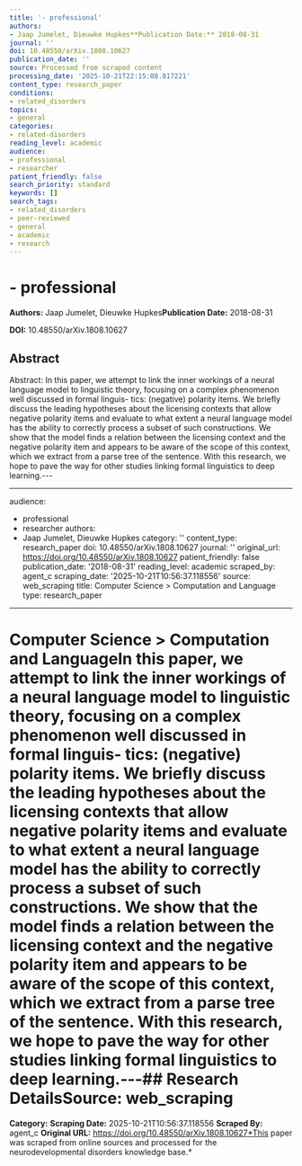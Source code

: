 ```yaml
---
title: '- professional'
authors:
- Jaap Jumelet, Dieuwke Hupkes**Publication Date:** 2018-08-31
journal: ''
doi: 10.48550/arXiv.1808.10627
publication_date: ''
source: Processed from scraped content
processing_date: '2025-10-21T22:15:08.817221'
content_type: research_paper
conditions:
- related_disorders
topics:
- general
categories:
- related-disorders
reading_level: academic
audience:
- professional
- researcher
patient_friendly: false
search_priority: standard
keywords: []
search_tags:
- related_disorders
- peer-reviewed
- general
- academic
- research
---
```


# - professional

**Authors:** Jaap Jumelet, Dieuwke Hupkes**Publication Date:** 2018-08-31

**DOI:** 10.48550/arXiv.1808.10627

## Abstract

Abstract:
In this paper, we attempt to link the inner workings of a neural language model to linguistic theory, focusing on a complex phenomenon well discussed in formal linguis- tics: (negative) polarity items. We briefly discuss the leading hypotheses about the licensing contexts that allow negative polarity items and evaluate to what extent a neural language model has the ability to correctly process a subset of such constructions. We show that the model finds a relation between the licensing context and the negative polarity item and appears to be aware of the scope of this context, which we extract from a parse tree of the sentence. With this research, we hope to pave the way for other studies linking formal linguistics to deep learning.---

---
audience:
- professional
- researcher
authors:
- Jaap Jumelet, Dieuwke Hupkes
category: ''
content_type: research_paper
doi: 10.48550/arXiv.1808.10627
journal: ''
original_url: https://doi.org/10.48550/arXiv.1808.10627
patient_friendly: false
publication_date: '2018-08-31'
reading_level: academic
scraped_by: agent_c
scraping_date: '2025-10-21T10:56:37.118556'
source: web_scraping
title: Computer Science > Computation and Language
type: research_paper
---
# Computer Science > Computation and LanguageIn this paper, we attempt to link the inner workings of a neural language model to linguistic theory, focusing on a complex phenomenon well discussed in formal linguis- tics: (negative) polarity items. We briefly discuss the leading hypotheses about the licensing contexts that allow negative polarity items and evaluate to what extent a neural language model has the ability to correctly process a subset of such constructions. We show that the model finds a relation between the licensing context and the negative polarity item and appears to be aware of the scope of this context, which we extract from a parse tree of the sentence. With this research, we hope to pave the way for other studies linking formal linguistics to deep learning.---## Research Details**Source:** web_scraping
**Category:**
**Scraping Date:** 2025-10-21T10:56:37.118556
**Scraped By:** agent_c
**Original URL:** https://doi.org/10.48550/arXiv.1808.10627*This paper was scraped from online sources and processed for the neurodevelopmental disorders knowledge base.*